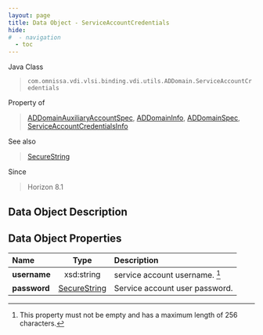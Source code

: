 ```yaml
---
layout: page
title: Data Object - ServiceAccountCredentials
hide:
#  - navigation
  - toc
---
```






Java Class
> `com.omnissa.vdi.vlsi.binding.vdi.utils.ADDomain.ServiceAccountCredentials`

Property of
> [ADDomainAuxiliaryAccountSpec](vdi.utils.ADDomain.ADDomainAuxiliaryAccountSpec.md#field_detail), [ADDomainInfo](vdi.utils.ADDomain.ADDomainInfo.md#field_detail), [ADDomainSpec](vdi.utils.ADDomain.ADDomainSpec.md#field_detail), [ServiceAccountCredentialsInfo](vdi.utils.ADDomain.ServiceAccountCredentialsInfo.md#field_detail)

See also
> [SecureString](vdi.util.SecureString.md)

Since
> Horizon 8.1


## Data Object Description

## Data Object Properties

 Name | Type | Description
:---|:---:|:---
**username**|  xsd:string|  service account username. [^152]
**password**| [SecureString](vdi.util.SecureString.md)|  Service account user password.


 


[^152]: This property must not be empty and has a maximum length of 256 characters.